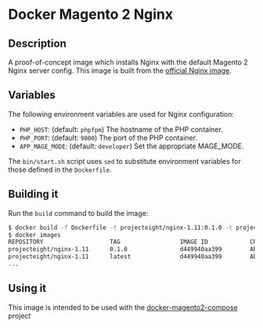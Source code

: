 # Docker Magento 2 Nginx

## Description

A proof-of-concept image which installs Nginx with the default Magento 2 Nginx server config.
This image is built from the [official Nginx image](https://hub.docker.com/_/nginx/). 

## Variables

The following environment variables are used for Nginx configuration:

- `PHP_HOST`: (default: `phpfpm`) The hostname of the PHP container.
- `PHP_PORT`: (default: `9000`) The port of the PHP container.
- `APP_MAGE_MODE`: (default: `developer`) Set the appropriate MAGE_MODE.

The `bin/start.sh` script uses `sed` to substitute environment variables for those defined in the `Dockerfile`.

## Building it

Run the `build` command to build the image:

```bash
$ docker build -f Dockerfile -t projecteight/nginx-1.11:0.1.0 -t projecteight/nginx-1.11:latest .
$ docker images
REPOSITORY                   TAG                 IMAGE ID            CREATED             SIZE
projecteight/nginx-1.11      0.1.0               d449940aa399        About an hour ago   183 MB
projecteight/nginx-1.11      latest              d449940aa399        About an hour ago   183 MB
...
```

## Using it

This image is intended to be used with the [docker-magento2-compose](https://github.com/projecteight/docker-magento2-compose)  project
